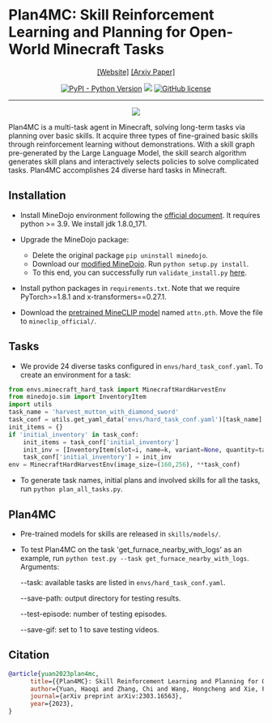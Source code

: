 # Plan4MC: Skill Reinforcement Learning and Planning for Open-World Minecraft Tasks
<div align="center">

[[Website]](https://sites.google.com/view/plan4mc) 
[[Arxiv Paper]](https://arxiv.org/abs/2303.16563)

[![PyPI - Python Version](https://img.shields.io/pypi/pyversions/MineDojo)](https://pypi.org/project/MineDojo/)
[<img src="https://img.shields.io/badge/Framework-PyTorch-red.svg"/>](https://pytorch.org/)
[![GitHub license](https://img.shields.io/github/license/MineDojo/MineCLIP)](https://github.com/PKU-RL/Plan4MC/blob/main/LICENSE)
______________________________________________________________________
![](figs/plan4mc.png)
</div>

Plan4MC is a multi-task agent in Minecraft, solving long-term tasks via planning over basic skills. It  acquire three types of fine-grained basic skills through reinforcement learning without demonstrations. With a skill graph pre-generated by the Large Language Model, the skill search algorithm generates skill plans and interactively selects policies to solve complicated tasks. Plan4MC accomplishes 24 diverse hard tasks in Minecraft.

## Installation

- Install MineDojo environment following the [official document](https://docs.minedojo.org/sections/getting_started/install.html#prerequisites).  It requires python >= 3.9. We install jdk 1.8.0_171.

- Upgrade the MineDojo package: 
	- Delete the original package `pip uninstall minedojo`.
	- Download our [modified MineDojo](https://github.com/PKU-RL/MCEnv). Run `python setup.py install`.
	- To this end, you can successfully run `validate_install.py` [here](https://github.com/MineDojo/MineDojo/tree/main/scripts).

- Install python packages in `requirements.txt`. Note that we require PyTorch>=1.8.1 and x-transformers==0.27.1.

- Download the [pretrained MineCLIP model](https://disk.pku.edu.cn:443/link/86843F120DF784DCC117624D2E90A569) named `attn.pth`.  Move the file to `mineclip_official/`.

## Tasks
- We provide 24 diverse tasks configured in `envs/hard_task_conf.yaml`.  To create an environment for a task:
```python
from envs.minecraft_hard_task import MinecraftHardHarvestEnv
from minedojo.sim import InventoryItem
import utils
task_name = 'harvest_mutton_with_diamond_sword'
task_conf = utils.get_yaml_data('envs/hard_task_conf.yaml')[task_name]
init_items = {}
if 'initial_inventory' in task_conf:
    init_items = task_conf['initial_inventory']
    init_inv = [InventoryItem(slot=i, name=k, variant=None, quantity=task_conf['initial_inventory'][k]) for i,k in enumerate(list(task_conf['initial_inventory'].keys()))]
    task_conf['initial_inventory'] = init_inv
env = MinecraftHardHarvestEnv(image_size=(160,256), **task_conf)
```

- To generate task names, initial plans and involved skills for all the tasks, run `python plan_all_tasks.py`.


## Plan4MC
- Pre-trained models for skills are released in `skills/models/`.
- To test Plan4MC on the task 'get_furnace_nearby_with_logs' as an example,  run `python test.py --task get_furnace_nearby_with_logs`.   Arguments:

	\-\-task:  available tasks are listed in `envs/hard_task_conf.yaml`.

	\-\-save-path: output directory for testing results.

	\-\-test-episode: number of testing episodes.

	\-\-save-gif: set to 1 to save testing videos.

## Citation
```bibtex
@article{yuan2023plan4mc,
      title={{Plan4MC}: Skill Reinforcement Learning and Planning for Open-World {Minecraft} Tasks}, 
      author={Yuan, Haoqi and Zhang, Chi and Wang, Hongcheng and Xie, Feiyang and Cai, Penglin and Dong, Hao and Lu, Zongqing},
      journal={arXiv preprint arXiv:2303.16563},
      year={2023},
}
```

